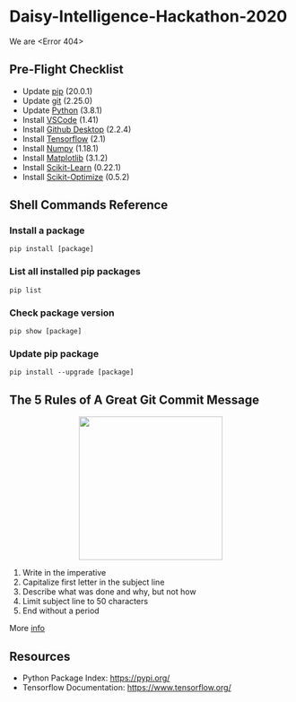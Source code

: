 # Daisy-Intelligence-Hackathon-2020
We are <Error 404>

## Pre-Flight Checklist
* Update [pip](https://pypi.org/project/pip/) (20.0.1)
* Update [git](https://git-scm.com/) (2.25.0)
* Update [Python](https://www.python.org/) (3.8.1)
* Install [VSCode](https://code.visualstudio.com/) (1.41)
* Install [Github Desktop](https://desktop.github.com/) (2.2.4)
* Install [Tensorflow](https://www.tensorflow.org/) (2.1)
* Install [Numpy](https://pypi.org/project/numpy/) (1.18.1)
* Install [Matplotlib](https://pypi.org/project/matplotlib/) (3.1.2)
* Install [Scikit-Learn](https://scikit-learn.org/stable/) (0.22.1)
* Install [Scikit-Optimize](https://pypi.org/project/scikit-optimize/) (0.5.2)



## Shell Commands Reference
### Install a package
```
pip install [package] 
```

### List all installed pip packages
```
pip list
```

### Check package version
```
pip show [package]
```

### Update pip package
```
pip install --upgrade [package]
```

## The 5 Rules of A Great Git Commit Message
<p align="center">
  <img src="https://imgs.xkcd.com/comics/git_commit.png" width="256">
</p>

1. Write in the imperative
2. Capitalize first letter in the subject line 
3. Describe what was done and why, but not how
4. Limit subject line to 50 characters
5. End without a period

More [info](https://www.theserverside.com/video/Follow-these-git-commit-message-guidelines)

## Resources
* Python Package Index: https://pypi.org/
* Tensorflow Documentation: https://www.tensorflow.org/

